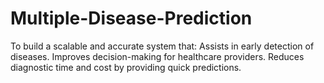 # Multiple-Disease-Prediction
To build a scalable and accurate system that: Assists in early detection of diseases. Improves decision-making for healthcare providers. Reduces diagnostic time and cost by providing quick predictions.
